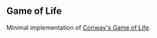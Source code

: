## Game of Life

Minimal implementation of [Conway's Game of Life][1].

[1]: https://en.wikipedia.org/wiki/Conway%27s_Game_of_Life
